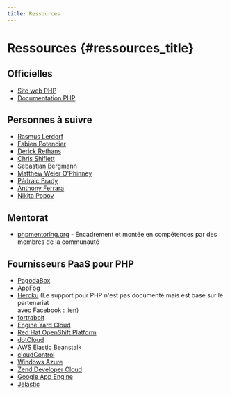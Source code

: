 ```yaml
---
title: Ressources
---
```


# Ressources {#ressources_title}

## Officielles

* [Site web PHP](http://php.net/)
* [Documentation PHP](http://php.net/docs.php)

## Personnes à suivre

* [Rasmus Lerdorf](http://twitter.com/rasmus)
* [Fabien Potencier](http://twitter.com/fabpot)
* [Derick Rethans](http://twitter.com/derickr)
* [Chris Shiflett](http://twitter.com/shiflett)
* [Sebastian Bergmann](http://twitter.com/s_bergmann)
* [Matthew Weier O'Phinney](http://twitter.com/mwop)
* [Pádraic Brady](http://twitter.com/padraicb)
* [Anthony Ferrara](http://twitter.com/ircmaxell)
* [Nikita Popov](http://twitter.com/nikita_ppv)

## Mentorat

* [phpmentoring.org](http://phpmentoring.org/) - Encadrement et montée en compétences par des membres de la communauté

## Fournisseurs PaaS pour PHP

* [PagodaBox](https://pagodabox.com/)
* [AppFog](https://appfog.com/)
* [Heroku](https://heroku.com)
  (Le support pour PHP n'est pas documenté mais est basé sur le partenariat  
  avec Facebook : [lien](http://net.tutsplus.com/tutorials/php/quick-tip-deploy-php-to-heroku-in-seconds/))
* [fortrabbit](http://fortrabbit.com/)
* [Engine Yard Cloud](https://www.engineyard.com/products/cloud)
* [Red Hat OpenShift Platform](http://openshift.com)
* [dotCloud](http://docs.dotcloud.com/services/php/)
* [AWS Elastic Beanstalk](http://aws.amazon.com/elasticbeanstalk/)
* [cloudControl](https://www.cloudcontrol.com/)
* [Windows Azure](http://www.windowsazure.com/)
* [Zend Developer Cloud](http://www.phpcloud.com/develop)
* [Google App Engine](https://developers.google.com/appengine/docs/php/gettingstarted/)
* [Jelastic](http://jelastic.com/)
